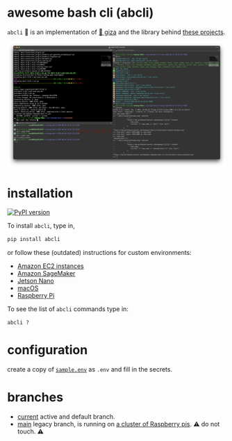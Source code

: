# awesome bash cli (abcli)

`abcli` 🚀 is an implementation of [🔻 giza](https://github.com/kamangir/giza) and the library behind [these projects](https://github.com/kamangir/kamangir).

![image](https://github.com/kamangir/assets/blob/main/abcli/marquee.png?raw=true)

# installation

[![PyPI version](https://img.shields.io/pypi/v/abcli.svg)](https://pypi.org/project/abcli/)

To install `abcli`, type in,

```bash
pip install abcli
```

or follow these (outdated) instructions for custom environments:

- [Amazon EC2 instances](https://github.com/kamangir/awesome-bash-cli/wiki/ec2)
- [Amazon SageMaker](https://github.com/kamangir/blue-plugin/blob/main/SageMaker.md)
- [Jetson Nano](https://github.com/kamangir/awesome-bash-cli/wiki/Jetson-Nano)
- [macOS](https://github.com/kamangir/awesome-bash-cli/wiki/macOS)
- [Raspberry Pi](https://github.com/kamangir/awesome-bash-cli/wiki/Raspberry-Pi)

To see the list of `abcli` commands type in:

```
abcli ?
```

# configuration

create a copy of [`sample.env`](./sample.env) as `.env` and fill in the secrets.

# branches

- [current](.) active and default branch.
- [main](https://github.com/kamangir/awesome-bash-cli/tree/main) legacy branch, is running on [a cluster of Raspberry pis](https://github.com/kamangir/blue-bracket). ⚠️ do not touch. ⚠️
